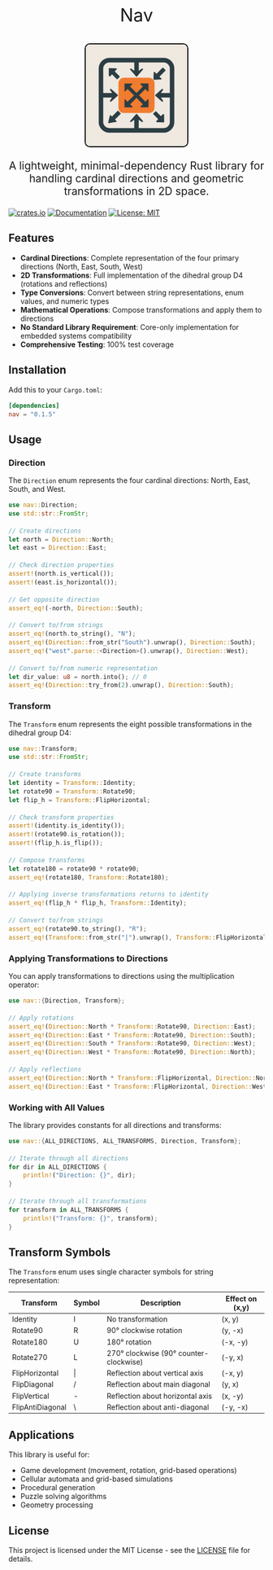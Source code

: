 <p align="center" style="font-size: 2.5em">
    Nav
</p>
<p align="center">
    <img src="./assets/icon.png" alt="Nav Icon" width="200" style="border-radius: 5%; border: 2px solid #000;">
</p>
<p align="center" style="font-size: 1.5em">
    A lightweight, minimal-dependency Rust library for handling cardinal directions and geometric transformations in 2D space.
</p>

[![crates.io](https://img.shields.io/crates/v/nav.svg)](https://crates.io/crates/nav)
[![Documentation](https://docs.rs/nav/badge.svg)](https://docs.rs/nav)
[![License: MIT](https://img.shields.io/badge/License-MIT-yellow.svg)](https://opensource.org/licenses/MIT)

## Features

- **Cardinal Directions**: Complete representation of the four primary directions (North, East, South, West)
- **2D Transformations**: Full implementation of the dihedral group D4 (rotations and reflections)
- **Type Conversions**: Convert between string representations, enum values, and numeric types
- **Mathematical Operations**: Compose transformations and apply them to directions
- **No Standard Library Requirement**: Core-only implementation for embedded systems compatibility
- **Comprehensive Testing**: 100% test coverage

## Installation

Add this to your `Cargo.toml`:

```toml
[dependencies]
nav = "0.1.5"
```

## Usage

### Direction

The `Direction` enum represents the four cardinal directions: North, East, South, and West.

```rust
use nav::Direction;
use std::str::FromStr;

// Create directions
let north = Direction::North;
let east = Direction::East;

// Check direction properties
assert!(north.is_vertical());
assert!(east.is_horizontal());

// Get opposite direction
assert_eq!(-north, Direction::South);

// Convert to/from strings
assert_eq!(north.to_string(), "N");
assert_eq!(Direction::from_str("South").unwrap(), Direction::South);
assert_eq!("west".parse::<Direction>().unwrap(), Direction::West);

// Convert to/from numeric representation
let dir_value: u8 = north.into(); // 0
assert_eq!(Direction::try_from(2).unwrap(), Direction::South);
```

### Transform

The `Transform` enum represents the eight possible transformations in the dihedral group D4:

```rust
use nav::Transform;
use std::str::FromStr;

// Create transforms
let identity = Transform::Identity;
let rotate90 = Transform::Rotate90;
let flip_h = Transform::FlipHorizontal;

// Check transform properties
assert!(identity.is_identity());
assert!(rotate90.is_rotation());
assert!(flip_h.is_flip());

// Compose transforms
let rotate180 = rotate90 * rotate90;
assert_eq!(rotate180, Transform::Rotate180);

// Applying inverse transformations returns to identity
assert_eq!(flip_h * flip_h, Transform::Identity);

// Convert to/from strings
assert_eq!(rotate90.to_string(), "R");
assert_eq!(Transform::from_str("|").unwrap(), Transform::FlipHorizontal);
```

### Applying Transformations to Directions

You can apply transformations to directions using the multiplication operator:

```rust
use nav::{Direction, Transform};

// Apply rotations
assert_eq!(Direction::North * Transform::Rotate90, Direction::East);
assert_eq!(Direction::East * Transform::Rotate90, Direction::South);
assert_eq!(Direction::South * Transform::Rotate90, Direction::West);
assert_eq!(Direction::West * Transform::Rotate90, Direction::North);

// Apply reflections
assert_eq!(Direction::North * Transform::FlipHorizontal, Direction::North);
assert_eq!(Direction::East * Transform::FlipHorizontal, Direction::West);
```

### Working with All Values

The library provides constants for all directions and transforms:

```rust
use nav::{ALL_DIRECTIONS, ALL_TRANSFORMS, Direction, Transform};

// Iterate through all directions
for dir in ALL_DIRECTIONS {
    println!("Direction: {}", dir);
}

// Iterate through all transformations
for transform in ALL_TRANSFORMS {
    println!("Transform: {}", transform);
}
```

## Transform Symbols

The `Transform` enum uses single character symbols for string representation:

| Transform        | Symbol | Description                            | Effect on (x,y) |
| ---------------- | ------ | -------------------------------------- | --------------- |
| Identity         | I      | No transformation                      | (x, y)          |
| Rotate90         | R      | 90° clockwise rotation                 | (y, -x)         |
| Rotate180        | U      | 180° rotation                          | (-x, -y)        |
| Rotate270        | L      | 270° clockwise (90° counter-clockwise) | (-y, x)         |
| FlipHorizontal   | \|     | Reflection about vertical axis         | (-x, y)         |
| FlipDiagonal     | /      | Reflection about main diagonal         | (y, x)          |
| FlipVertical     | -      | Reflection about horizontal axis       | (x, -y)         |
| FlipAntiDiagonal | \\     | Reflection about anti-diagonal         | (-y, -x)        |

## Applications

This library is useful for:

- Game development (movement, rotation, grid-based operations)
- Cellular automata and grid-based simulations
- Procedural generation
- Puzzle solving algorithms
- Geometry processing

## License

This project is licensed under the MIT License - see the [LICENSE](LICENSE) file for details.
